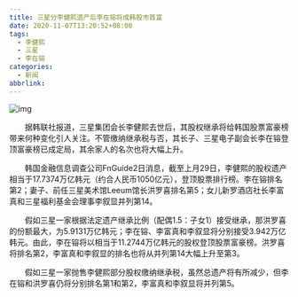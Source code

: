 ```yaml
---
title: 三星分李健熙遗产后李在镕将成韩股市首富
date: 2020-11-07T13:20:52+08:00
tags:
  - 李健熙
  - 三星
  - 李在镕
categories:
  - 新闻
abbrlink:
---
```


![img](https://cdn.jsdelivr.net/gh/yakeing/Documentation@main/Hexo/images/c0f7-kcieyvz5169108.jpg)

　　据韩联社报道，三星集团会长李健熙去世后，其股权继承将给韩国股票富豪榜带来何种变化引人关注。不管缴纳继承税与否，其长子、三星电子副会长李在镕登顶富豪榜已成定局，其余家人的名次也将大幅上升。

　　韩国金融信息调查公司FnGuide2日消息，截至上月29日，李健熙的股权遗产相当于17.7374万亿韩元（约合人民币1050亿元），登顶股票排行榜。李在镕排名第2；妻子、前任三星美术馆Leeum馆长洪罗喜排名第5；女儿新罗酒店社长李富真和三星福利基金会理事李叙显并列第14。

　　假如三星一家根据法定遗产继承比例（配偶1.5：子女1）接受继承，那洪罗喜的份额最大，为5.9131万亿韩元；李在镕、李富真和李叙显将分别接受3.942万亿韩元。由此，李在镕将以相当于11.2744万亿韩元的股权登顶股票富豪榜。洪罗喜将排名第2，李富真和李叙显的排名也将从并列第14大幅上升至第3。

　　假如三星一家抛售李健熙部分股权缴纳继承税，虽然总遗产将有所减少，但李在镕和洪罗喜仍将分别排名第1和第2，李富真和李叙显将并列第5。